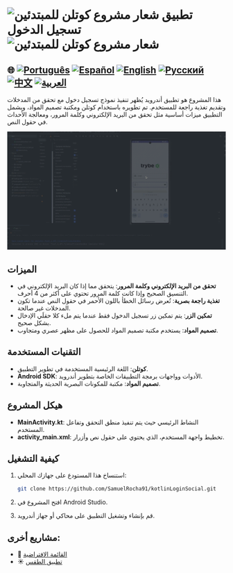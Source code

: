 # <img src="https://italiancoders.it/wp-content/uploads/2018/01/kotlin_250x250.png" alt="شعار مشروع كوتلن للمبتدئين" width="52" height="30" /> تطبيق تسجيل الدخول <img src="https://italiancoders.it/wp-content/uploads/2018/01/kotlin_250x250.png" alt="شعار مشروع كوتلن للمبتدئين" width="52" height="30" />

## 🌐 [![Português](https://img.shields.io/badge/Português-green)](https://github.com/SamuelRocha91/kotlinLoginSocial/blob/main/README.md) [![Español](https://img.shields.io/badge/Español-yellow)](https://github.com/SamuelRocha91/kotlinLoginSocial/blob/main/README_es.md) [![English](https://img.shields.io/badge/English-blue)](https://github.com/SamuelRocha91/kotlinLoginSocial/blob/main/README_en.md) [![Русский](https://img.shields.io/badge/Русский-lightgrey)](https://github.com/SamuelRocha91/kotlinLoginSocial/blob/main/README_ru.md) [![中文](https://img.shields.io/badge/中文-red)](https://github.com/SamuelRocha91/kotlinVirtualMenu) [![العربية](https://img.shields.io/badge/العربية-orange)](https://github.com/SamuelRocha91/kotlinLoginSocial/blob/main/README_ar.md)

هذا المشروع هو تطبيق أندرويد يُظهر تنفيذ نموذج تسجيل دخول مع تحقق من المدخلات وتقديم تغذية راجعة للمستخدم. تم تطويره باستخدام كوتلن ومكتبة تصميم المواد، ويشمل التطبيق ميزات أساسية مثل تحقق من البريد الإلكتروني وكلمة المرور، ومعالجة الأحداث في حقول النص.

![معاينة التطبيق](./gifs/login.gif)

## الميزات

- **تحقق من البريد الإلكتروني وكلمة المرور**: يتحقق مما إذا كان البريد الإلكتروني في التنسيق الصحيح وإذا كانت كلمة المرور تحتوي على أكثر من 4 أحرف.
- **تغذية راجعة بصرية**: تُعرض رسائل الخطأ باللون الأحمر في حقول النص عندما تكون المدخلات غير صالحة.
- **تمكين الزر**: يتم تمكين زر تسجيل الدخول فقط عندما يتم ملء كلا حقلَي الإدخال بشكل صحيح.
- **تصميم المواد**: يستخدم مكتبة تصميم المواد للحصول على مظهر عصري ومتجاوب.

## التقنيات المستخدمة

- **كوتلن**: اللغة الرئيسية المستخدمة في تطوير التطبيق.
- **Android SDK**: الأدوات وواجهات برمجة التطبيقات الخاصة بتطوير أندرويد.
- **تصميم المواد**: مكتبة للمكونات البصرية الحديثة والمتجاوبة.

## هيكل المشروع

- **MainActivity.kt**: النشاط الرئيسي حيث يتم تنفيذ منطق التحقق وتفاعل المستخدم.
- **activity_main.xml**: تخطيط واجهة المستخدم، الذي يحتوي على حقول نص وأزرار.

## كيفية التشغيل

1. استنساخ هذا المستودع على جهازك المحلي:
   ```sh
   git clone https://github.com/SamuelRocha91/kotlinLoginSocial.git
   ```

2. افتح المشروع في Android Studio.

3. قم بإنشاء وتشغيل التطبيق على محاكي أو جهاز أندرويد.

## مشاريع أخرى:

- 📜 [القائمة الافتراضية](https://github.com/SamuelRocha91/kotlinVirtualMenu/blob/main/README_ar.md)
- ☀️ [تطبيق الطقس](https://github.com/SamuelRocha91/kotlinWeatherApp/blob/main/README_ar.md)
